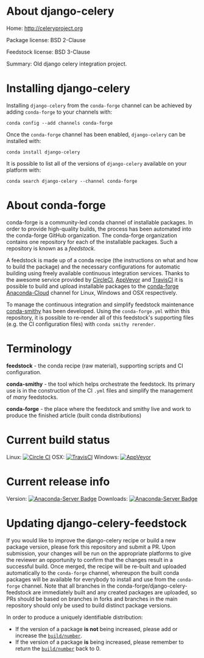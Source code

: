 About django-celery
===================

Home: http://celeryproject.org

Package license: BSD 2-Clause

Feedstock license: BSD 3-Clause

Summary: Old django celery integration project.



Installing django-celery
========================

Installing `django-celery` from the `conda-forge` channel can be achieved by adding `conda-forge` to your channels with:

```
conda config --add channels conda-forge
```

Once the `conda-forge` channel has been enabled, `django-celery` can be installed with:

```
conda install django-celery
```

It is possible to list all of the versions of `django-celery` available on your platform with:

```
conda search django-celery --channel conda-forge
```


About conda-forge
=================

conda-forge is a community-led conda channel of installable packages.
In order to provide high-quality builds, the process has been automated into the
conda-forge GitHub organization. The conda-forge organization contains one repository
for each of the installable packages. Such a repository is known as a *feedstock*.

A feedstock is made up of a conda recipe (the instructions on what and how to build
the package) and the necessary configurations for automatic building using freely
available continuous integration services. Thanks to the awesome service provided by
[CircleCI](https://circleci.com/), [AppVeyor](http://www.appveyor.com/)
and [TravisCI](https://travis-ci.org/) it is possible to build and upload installable
packages to the [conda-forge](https://anaconda.org/conda-forge)
[Anaconda-Cloud](http://docs.anaconda.org/) channel for Linux, Windows and OSX respectively.

To manage the continuous integration and simplify feedstock maintenance
[conda-smithy](http://github.com/conda-forge/conda-smithy) has been developed.
Using the ``conda-forge.yml`` within this repository, it is possible to re-render all of
this feedstock's supporting files (e.g. the CI configuration files) with ``conda smithy rerender``.


Terminology
===========

**feedstock** - the conda recipe (raw material), supporting scripts and CI configuration.

**conda-smithy** - the tool which helps orchestrate the feedstock.
                   Its primary use is in the construction of the CI ``.yml`` files
                   and simplify the management of *many* feedstocks.

**conda-forge** - the place where the feedstock and smithy live and work to
                  produce the finished article (built conda distributions)

Current build status
====================

Linux: [![Circle CI](https://circleci.com/gh/conda-forge/django-celery-feedstock.svg?style=shield)](https://circleci.com/gh/conda-forge/django-celery-feedstock)
OSX: [![TravisCI](https://travis-ci.org/conda-forge/django-celery-feedstock.svg?branch=master)](https://travis-ci.org/conda-forge/django-celery-feedstock)
Windows: [![AppVeyor](https://ci.appveyor.com/api/projects/status/github/conda-forge/django-celery-feedstock?svg=True)](https://ci.appveyor.com/project/conda-forge/django-celery-feedstock/branch/master)

Current release info
====================
Version: [![Anaconda-Server Badge](https://anaconda.org/conda-forge/django-celery/badges/version.svg)](https://anaconda.org/conda-forge/django-celery)
Downloads: [![Anaconda-Server Badge](https://anaconda.org/conda-forge/django-celery/badges/downloads.svg)](https://anaconda.org/conda-forge/django-celery)


Updating django-celery-feedstock
================================

If you would like to improve the django-celery recipe or build a new
package version, please fork this repository and submit a PR. Upon submission,
your changes will be run on the appropriate platforms to give the reviewer an
opportunity to confirm that the changes result in a successful build. Once
merged, the recipe will be re-built and uploaded automatically to the
`conda-forge` channel, whereupon the built conda packages will be available for
everybody to install and use from the `conda-forge` channel.
Note that all branches in the conda-forge/django-celery-feedstock are
immediately built and any created packages are uploaded, so PRs should be based
on branches in forks and branches in the main repository should only be used to
build distinct package versions.

In order to produce a uniquely identifiable distribution:
 * If the version of a package **is not** being increased, please add or increase
   the [``build/number``](http://conda.pydata.org/docs/building/meta-yaml.html#build-number-and-string).
 * If the version of a package **is** being increased, please remember to return
   the [``build/number``](http://conda.pydata.org/docs/building/meta-yaml.html#build-number-and-string)
   back to 0.
